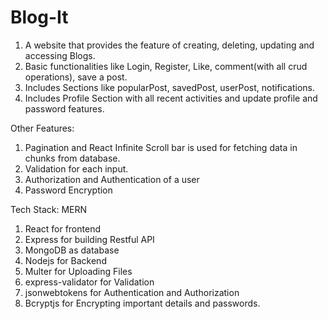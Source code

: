 # Blog-It

1. A website that provides the feature of creating, deleting, updating and accessing Blogs.
2. Basic functionalities like Login, Register, Like, comment(with all crud operations), save a post.
3. Includes Sections like popularPost, savedPost, userPost, notifications.
4. Includes Profile Section with all recent activities and update profile and password features.

Other Features:
1. Pagination and React Infinite Scroll bar is used for fetching data in chunks from database.
2. Validation for each input.
3. Authorization and Authentication of a user
4. Password Encryption


Tech Stack: MERN
1. React for frontend
2. Express for building Restful API
3. MongoDB as database
4. Nodejs for Backend
5. Multer for Uploading Files
6. express-validator for Validation
7. jsonwebtokens for Authentication and Authorization
8. Bcryptjs for Encrypting important details and passwords.
